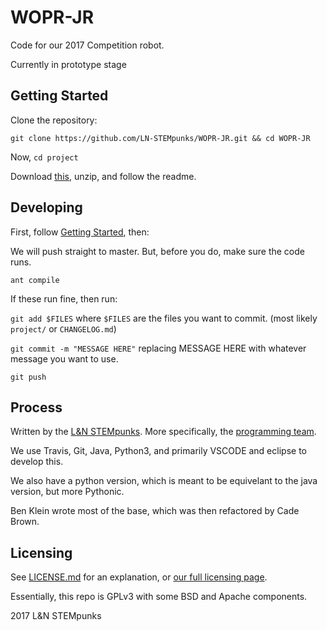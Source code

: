 # WOPR-JR

Code for our 2017 Competition robot.

Currently in prototype stage


## Getting Started

Clone the repository:

`git clone https://github.com/LN-STEMpunks/WOPR-JR.git && cd WOPR-JR`

Now, `cd project`

Download [this](http://www.ctr-electronics.com/control-system/hro.html#product_tabs_technical_resources), unzip, and follow the readme.

## Developing

First, follow [Getting Started](#getting-started), then:

We will push straight to master. But, before you do, make sure the code runs.

`ant compile`

If these run fine, then run:

`git add $FILES` where `$FILES` are the files you want to commit. (most likely `project/` or `CHANGELOG.md`)

`git commit -m "MESSAGE HERE"` replacing MESSAGE HERE with whatever message you want to use.

`git push`


## Process

Written by the [L&N STEMpunks](http://lnstempunks.org). More specifically, the [programming team](http://programming.lnstempunks.org).

We use Travis, Git, Java, Python3, and primarily VSCODE and eclipse to develop this.

We also have a python version, which is meant to be equivelant to the java version, but more Pythonic.

Ben Klein wrote most of the base, which was then refactored by Cade Brown.


## Licensing

See [LICENSE.md](./LICENSE.md) for an explanation, or [our full licensing page](lnstempunks.github.io/licensing/).

Essentially, this repo is GPLv3 with some BSD and Apache components.

2017 L&N STEMpunks
